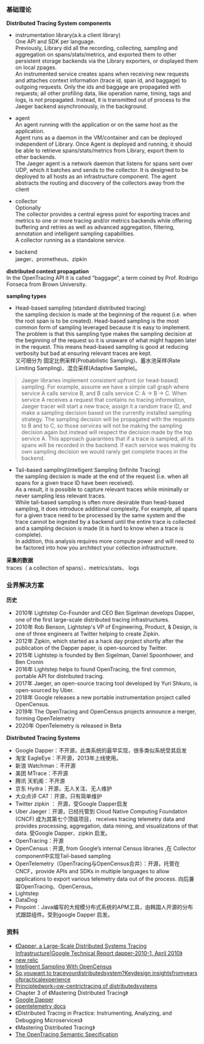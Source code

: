 ### 基础理论
 **Distributed Tracing System components**
 - instrumentation library(a.k.a client library)  
 One API and SDK per language.  
 Previously, Library did all the recording, collecting, sampling and aggregation on spans/stats/metrics, and exported them to other persistent storage backends via the Library exporters, or displayed them on local zpages.   
 An instrumented service creates spans when receiving new requests and attaches context information (trace id, span id, and baggage) to outgoing requests. Only the ids and baggage are propagated with requests; all other profiling data, like operation name, timing, tags and logs, is not propagated. Instead, it is transmitted out of process to the Jaeger backend asynchronously, in the background.  

 - agent  
 An agent running with the application or on the same host as the application.   
  Agent runs as a daemon in the VM/container and can be deployed independent of Library. Once Agent is deployed and running, it should be able to retrieve spans/stats/metrics from Library, export them to other backends.   
  The Jaeger agent is a network daemon that listens for spans sent over UDP, which it batches and sends to the collector. It is designed to be deployed to all hosts as an infrastructure component. The agent abstracts the routing and discovery of the collectors away from the client  

 - collector  
 Optionally   
 The collector provides a central egress point for exporting traces and metrics to one or more tracing and/or metrics backends while offering buffering and retries as well as advanced aggregation, filtering, annotation and intelligent sampling capabilities.  
 A collector running as a standalone service.  

 - backend  
 jaeger、prometheus、zipkin

**distributed context propagation**   
 In the OpenTracing API it is called “baggage”, a term coined by Prof. Rodrigo Fonseca from Brown University.  


**sampling types**
- Head-based sampling (standard distributed tracing)   
 the sampling decision is made at the beginning of the request (i.e. when the root span is to be created). Head-based sampling is the most common form of sampling leveraged because it is easy to implement. The problem is that this sampling type makes the sampling decision at the beginning of the request so it is unaware of what might happen later in the request. This means head-based sampling is good at reducing verbosity but bad at ensuring relevant traces are kept.  
 又可细分为 固定比例采样(Probabilistic Sampling)、蓄水池采样(Rate Limiting Sampling)、混合采样(Adaptive Sample)。
 >Jaeger libraries implement consistent upfront (or head-based) sampling. For example, assume we have a simple call graph where service A calls service B, and B calls service C: A -> B -> C. When service A receives a request that contains no tracing information, Jaeger tracer will start a new trace, assign it a random trace ID, and make a sampling decision based on the currently installed sampling strategy. The sampling decision will be propagated with the requests to B and to C, so those services will not be making the sampling decision again but instead will respect the decision made by the top service A. This approach guarantees that if a trace is sampled, all its spans will be recorded in the backend. If each service was making its own sampling decision we would rarely get complete traces in the backend.

- Tail-based sampling\Intelligent Sampling (Infinite Tracing)   
the sampling decision is made at the end of the request (i.e. when all spans for a given trace ID have been received).    
As a result, it is possible to capture relevant traces while minimally or never sampling less relevant traces.     
While tail-based sampling is often more desirable than head-based sampling, it does introduce additional complexity. For example, all spans for a given trace need to be processed by the same system and the trace cannot be ingested by a backend until the entire trace is collected and a sampling decision is made (it is hard to know when a trace is complete).   
In addition, this analysis requires more compute power and will need to be factored into how you architect your collection infrastructure.

**采集的数据**  
 traces（ a collection of spans）、metrics/stats、 logs


### 业界解决方案
**历史**
- 2010年 Lightstep Co-Founder and CEO Ben Sigelman develops Dapper, one of the first large-scale distributed tracing infrastructures.  
- 2010年 Rob Benson, Lightstep's VP of Engineering, Product, & Design, is one of three engineers at Twitter helping to create Zipkin.  
- 2012年 Zipkin, which started as a hack day project shortly after the publication of the Dapper paper, is open-sourced by Twitter.  
- 2015年 Lightstep is founded by Ben Sigelman, Daniel Spoonhower, and Ben Cronin   
- 2016年 Lightstep helps to found OpenTracing, the first common, portable API for distributed tracing.
- 2017年 Jaeger, an open-source tracing tool developed by Yuri Shkuro, is open-sourced by Uber.   
- 2018年 Google releases a new portable instrumentation project called OpenCensus.  
- 2019年 The OpenTracing and OpenCensus projects announce a merger, forming OpenTelemetry
- 2020年 OpenTelemetry is released in Beta

**Distributed Tracing Systems**
- Google Dapper：不开源，此类系统的最早实现，很多类似系统受其启发
- 淘宝 EagleEye：不开源，2013年上线使用。
- 新浪 Watchman：不开源
- 美团 MTrace：不开源
- 腾讯 天机阁：不开源
- 京东 Hydra：开源，无人关注、无人维护
- 大众点评 CAT：开源，只有简单维护
- Twitter zipkin ： 开源，受Google Dapper启发
- Uber Jaeger：开源，已经托管到 Cloud Native Computing Foundation (CNCF) 成为其第七个顶级项目， receives tracing telemetry data and provides processing, aggregation, data mining, and visualizations of that data. 受Google Dapper、zipkin 启发。
- OpenTracing：开源
- OpenCensus : 开源, from Google’s internal Census libraries ,在 Collector component中实现Tail-based sampling  
- OpenTelemetry（OpenTracing与OpenCensus合并）：开源，托管在 CNCF，provide APIs and SDKs in multiple languages to allow applications to export various telemetry data out of the process. 向后兼容OpenTracing、OpenCensus。
- Lightstep
- DataDog
- Pinpoint：Java编写的大规模分布式系统的APM工具，由韩国人开源的分布式跟踪组件。受到google Dapper 启发。

### 资料
- [《Dapper, a Large-Scale Distributed Systems Tracing Infrastructure|Google Technical Report dapper-2010-1, April 2010》 ](https://static.googleusercontent.com/media/research.google.com/zh-CN//archive/papers/dapper-2010-1.pdf)
- [new relic](https://docs.newrelic.com/docs/understand-dependencies/distributed-tracing/get-started/how-new-relic-distributed-tracing-works)
- [Intelligent Sampling With OpenCensus](https://omnition.io/blog/intelligent-sampling-with-opencensus/)
- [So,youwant to traceyourdistributedsystem?Keydesign insightsfromyears ofpracticalexperience](https://www.pdl.cmu.edu/ftp/SelfStar/CMU-PDL-14-102.pdf)
- [Principledwork÷ow-centrictracing of distributedsystems](https://www.rajasambasivan.com/wp-content/uploads/2017/07/sambasivan-socc16.pdf)
-  Chapter 3 of 《Mastering Distributed Tracing》
- [Google Dapper](https://research.google/pubs/pub36356/)
- [opentelemetry docs](https://opentelemetry.io/docs/)
- 《Distributed Tracing in Practice: Instrumenting, Analyzing, and Debugging Microservices》
- 《Mastering Distributed Tracing》
- [The OpenTracing Semantic Specification](https://github.com/opentracing/specification/blob/master/specification.md)
